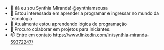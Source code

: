- 👋 )lá eu sou Synthia Miranda! @synthiamsousa
- 👀 Estou interessada em aprender a programar e ingressar no mundo da tecnologia
- 🌱 Atualmente estou aprendendo lógica de programação
- 💞️ Procuro colaborar em projetos para iniciantes
- 📫 Entre em contato https://www.linkedin.com/in/synthia-miranda-59372247/

<!---
synthiamsousa/synthiamsousa is a ✨ special ✨ repository because its `README.md` (this file) appears on your GitHub profile.
You can click the Preview link to take a look at your changes.
--->
